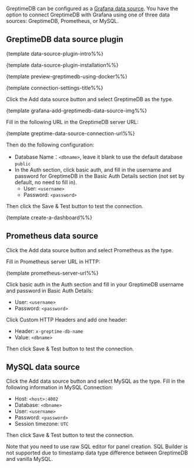 GreptimeDB can be configured as a [Grafana data source](https://grafana.com/docs/grafana/latest/datasources/add-a-data-source/).
You have the option to connect GreptimeDB with Grafana using one of three data sources: GreptimeDB, Prometheus, or MySQL.

## GreptimeDB data source plugin

\{template data-source-plugin-intro%%}

\{template data-source-plugin-installation%%}

\{template preview-greptimedb-using-docker%%}

\{template connection-settings-title%%}

Click the Add data source button and select GreptimeDB as the type.

\{template grafana-add-greptimedb-data-source-img%%}

Fill in the following URL in the GreptimeDB server URL:

\{template greptime-data-source-connection-url%%}

Then do the following configuration:

- Database Name：`<dbname>`, leave it blank to use the default database `public`
- In the Auth section, click basic auth, and fill in the username and password for GreptimeDB in the Basic Auth Details section (not set by default, no need to fill in).
  - User: `<username>`
  - Password: `<password>`

Then click the Save & Test button to test the connection.

\{template create-a-dashboard%%}

## Prometheus data source

Click the Add data source button and select Prometheus as the type.

Fill in Prometheus server URL in HTTP:

\{template prometheus-server-url%%}

Click basic auth in the Auth section and fill in your GreptimeDB username and password in Basic Auth Details:

- User: `<username>`
- Password: `<password>`

Click Custom HTTP Headers and add one header:

- Header: `x-greptime-db-name`
- Value: `<dbname>`

Then click Save & Test button to test the connection.

## MySQL data source

Click the Add data source button and select MySQL as the type. Fill in the following information in MySQL Connection:

- Host: `<host>:4002`
- Database: `<dbname>`
- User: `<username>`
- Password: `<password>`
- Session timezone: `UTC`

Then click Save & Test button to test the connection.

Note that you need to use raw SQL editor for panel creation. SQL Builder is not
supported due to timestamp data type difference between GreptimeDB and vanilla
MySQL.
